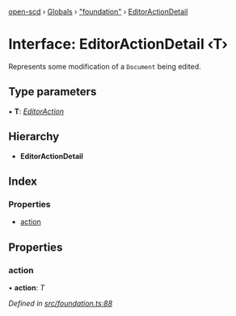 [open-scd](../README.md) › [Globals](../globals.md) › ["foundation"](../modules/_foundation_.md) › [EditorActionDetail](_foundation_.editoractiondetail.md)

# Interface: EditorActionDetail ‹**T**›

Represents some modification of a `Document` being edited.

## Type parameters

▪ **T**: *[EditorAction](../modules/_foundation_.md#editoraction)*

## Hierarchy

* **EditorActionDetail**

## Index

### Properties

* [action](_foundation_.editoractiondetail.md#action)

## Properties

###  action

• **action**: *T*

*Defined in [src/foundation.ts:88](https://github.com/openscd/open-scd/blob/2534042/src/foundation.ts#L88)*
